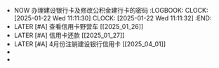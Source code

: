 - NOW 办理建设银行卡及修改公积金建行卡的密码
  :LOGBOOK:
  CLOCK: [2025-01-22 Wed 11:11:30]
  CLOCK: [2025-01-22 Wed 11:11:32]
  :END:
- LATER  [#A] 查看信用卡野营车 [[2025_01_26]]
- LATER  [#A] 信用卡还款 [[2025_01_27]]
- LATER  [#A] 4月份注销建设银行信用卡 [[2025_04_01]]
-
-